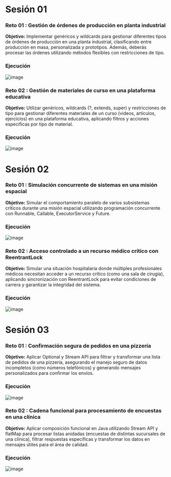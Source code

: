 # Sesión 01
### Reto 01 : Gestión de órdenes de producción en planta industrial
**Objetivo:**  Implementar genéricos y wildcards para gestionar diferentes tipos de órdenes de producción en una planta industrial, clasificando entre producción en masa, personalizada y prototipos.
Además, deberás procesar las órdenes utilizando métodos flexibles con restricciones de tipo.
### Ejecución
![image](https://github.com/user-attachments/assets/94924a02-9c50-4817-9e59-ffad1ffcadca)

### Reto 02 : Gestión de materiales de curso en una plataforma educativa
**Objetivo:**  Utilizar genéricos, wildcards (?, extends, super) y restricciones de tipo para gestionar diferentes materiales de un curso (videos, artículos, ejercicios) en una plataforma educativa, aplicando filtros y acciones específicas por tipo de material.
### Ejecución
![image](https://github.com/user-attachments/assets/193f9186-67a5-4a34-86b5-ad96ce300e7e)


# Sesión 02
### Reto 01 : Simulación concurrente de sistemas en una misión espacial
**Objetivo:**  Simular el comportamiento paralelo de varios subsistemas críticos durante una misión espacial utilizando programación concurrente con Runnable, Callable, ExecutorService y Future.
### Ejecución
![image](https://github.com/user-attachments/assets/6c603fd7-c776-4c91-9504-dab88816ebda)
### Reto 02 : Acceso controlado a un recurso médico crítico con ReentrantLock
**Objetivo:**  Simular una situación hospitalaria donde múltiples profesionales médicos necesitan acceder a un recurso crítico (como una sala de cirugía), aplicando sincronización con ReentrantLock para evitar condiciones de carrera y garantizar la integridad del sistema.
### Ejecución
![image](https://github.com/user-attachments/assets/ccd4e613-0819-4530-bc93-8804faca27f4)

# Sesión 03
### Reto 01 : Confirmación segura de pedidos en una pizzería
**Objetivo:**  Aplicar Optional y Stream API para filtrar y transformar una lista de pedidos de una pizzería, asegurando el manejo seguro de datos incompletos (como números telefónicos) y generando mensajes personalizados para confirmar los envíos.
### Ejecución
![image](https://github.com/user-attachments/assets/68dc891e-b129-469a-984d-9e8f83797d0c)
### Reto 02 : Cadena funcional para procesamiento de encuestas en una clínica
**Objetivo:**  Aplicar composición funcional en Java utilizando Stream API y flatMap para procesar listas anidadas (encuestas de distintas sucursales de una clínica), filtrar respuestas específicas y transformar los datos en mensajes útiles para el área de calidad.
### Ejecución
![image](https://github.com/user-attachments/assets/3714e334-a1d6-4c14-a9c5-44c6d25368bb)



